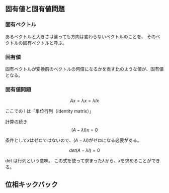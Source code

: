 ## 固有値と固有値問題

### 固有ベクトル

あるベクトルと大きさは違っても方向は変わらないベクトルのことを、
そのベクトルの固有ベクトルと呼ぶ。

### 固有値

固有ベクトルが変換前のベクトルの何倍になるかを表す比のような値が、固有値となる。

### 固有値問題

$$ Ax = \lambda x =\lambda Ix $$

ここでの I は「単位行列（Identity matrix）」

計算の続き
$$ (A - \lambda I)x = 0 $$

条件として$x$はゼロではないので、$(A - \lambda I)$がゼロになる必要がある。

$$det(A - \lambda I)=0$$

det は行列という意味。
この式を使って求まった$\lambda$から、$x$を求めることができる。

## 位相キックバック
